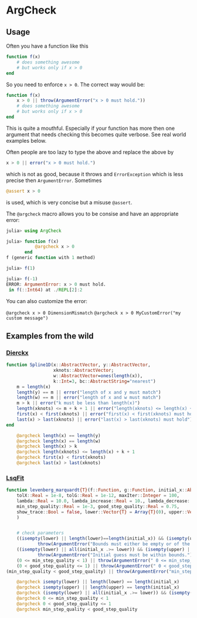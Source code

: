 # ArgCheck

## Usage

Often you have a function like this

```Julia
function f(x)
    # does something awesome
    # but works only if x > 0
end
```
So you need to enforce `x > 0`. The correct way would be:

```Julia
function f(x)
    x > 0 || throw(ArgumentError("x > 0 must hold."))
    # does something awesome
    # but works only if x > 0
end
```
This is quite a mouthful. Especially if your function has more then one argument
that needs checking this becomes quite verbose. See real world examples below.

Often people are too lazy to type the above and replace the above by
```Julia
x > 0 || error("x > 0 must hold.")
```
which is not as good, because it throws and `ErrorException` which is less precise then `ArgumentError`. Sometimes

```Julia
@assert x > 0
```
is used, which is very concise but a misuse `@assert`.

The `@argcheck` macro allows you to be consise and have an appropriate error:

```Julia
julia> using ArgCheck

julia> function f(x)
           @argcheck x > 0
       end
f (generic function with 1 method)

julia> f(1)

julia> f(-1)
ERROR: ArgumentError: x > 0 must hold.
 in f(::Int64) at ./REPL[2]:2
```

You can also customize the error:

`@argcheck x > 0 DimensionMismatch`
`@argcheck x > 0 MyCustomError("my custom message")`


## Examples from the wild

### [Dierckx](https://github.com/kbarbary/Dierckx.jl)

```Julia
function Spline1D(x::AbstractVector, y::AbstractVector,
                  xknots::AbstractVector;
                  w::AbstractVector=ones(length(x)),
                  k::Int=3, bc::AbstractString="nearest")
    m = length(x)
    length(y) == m || error("length of x and y must match")
    length(w) == m || error("length of x and w must match")
    m > k || error("k must be less than length(x)")
    length(xknots) <= m + k + 1 || error("length(xknots) <= length(x) + k + 1 must hold")
    first(x) < first(xknots) || error("first(x) < first(xknots) must hold")
    last(x) > last(xknots) || error("last(x) > last(xknots) must hold")
end
```

```Julia
    @argcheck length(x) == length(y)
    @argcheck length(x) == length(w)
    @argcheck length(x) > k
    @argcheck length(xknots) <= length(x) + k + 1
    @argcheck first(x) < first(xknots)
    @argcheck last(x) > last(xknots)
```

### [LsqFit](https://github.com/JuliaNLSolvers/LsqFit.jl)

```Julia
function levenberg_marquardt{T}(f::Function, g::Function, initial_x::AbstractVector{T};
    tolX::Real = 1e-8, tolG::Real = 1e-12, maxIter::Integer = 100,
    lambda::Real = 10.0, lambda_increase::Real = 10., lambda_decrease::Real = 0.1,
    min_step_quality::Real = 1e-3, good_step_quality::Real = 0.75,
    show_trace::Bool = false, lower::Vector{T} = Array{T}(0), upper::Vector{T} = Array{T}(0)
    )


    # check parameters
    ((isempty(lower) || length(lower)==length(initial_x)) && (isempty(upper) || length(upper)==length(initial_x))) ||
            throw(ArgumentError("Bounds must either be empty or of the same length as the number of parameters."))
    ((isempty(lower) || all(initial_x .>= lower)) && (isempty(upper) || all(initial_x .<= upper))) ||
            throw(ArgumentError("Initial guess must be within bounds."))
    (0 <= min_step_quality < 1) || throw(ArgumentError(" 0 <= min_step_quality < 1 must hold."))
    (0 < good_step_quality <= 1) || throw(ArgumentError(" 0 < good_step_quality <= 1 must hold."))
(min_step_quality < good_step_quality) || throw(ArgumentError("min_step_quality < good_step_quality must hold."))
```

```Julia
    @argcheck isempty(lower) || length(lower) == length(initial_x)
    @argcheck isempty(upper) || length(upper) == length(initial_x)
    @argcheck (isempty(lower) || all(initial_x .>= lower)) && (isempty(upper) || all(initial_x .<= upper)) "Initial guess must be within bounds."
    @argcheck 0 <= min_step_quality < 1
    @argcheck 0 < good_step_quality <= 1
    @argcheck min_step_quality < good_step_quality
```
